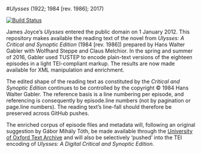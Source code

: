 #_Ulysses_ (1922; 1984 [rev. 1986]; 2017)

[![Build Status](https://travis-ci.org/JonathanReeve/corpus-joyce-ulysses-tei.svg?branch=master)](https://travis-ci.org/JonathanReeve/corpus-joyce-ulysses-tei)

James Joyce’s _Ulysses_ entered the public domain on 1 January 2012. This repository makes available the reading text of the novel from _Ulysses: A Critical and Synoptic Edition_ (1984 [rev. 1986]) prepared by Hans Walter Gabler with Wolfhard Steppe and Claus Melchior. In the spring and summer of 2016, Gabler used TUSTEP to encode plain-text versions of the eighteen episodes in a light TEI-compliant markup. The results are now made available for XML manipulation and enrichment.

The edited shape of the reading text as constituted by the _Critical and Synoptic Edition_ continues to be controlled by the copyright © 1984 Hans Walter Gabler. The reference basis is a line numbering per episode, and referencing is consequently by episode.line numbers (not by pagination or page.line numbers). The reading text’s line-fall should therefore be preserved across GitHub pushes.

The enriched corpus of episode files and metadata will, following an original suggestion by Gábor Mihály Tóth, be made available through the [University of Oxford Text Archive](https://ota.ox.ac.uk/) and will also be selectively ‘pushed’ into the TEI encoding of _Ulysses: A Digital Critical and Synoptic Edition_.
